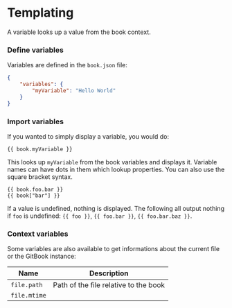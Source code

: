# Templating

A variable looks up a value from the book context.

### Define variables

Variables are defined in the `book.json` file:

```json
{
    "variables": {
        "myVariable": "Hello World"   
    }
}
```

### Import variables

If you wanted to simply display a variable, you would do:

```
{{ book.myVariable }}
```

This looks up `myVariable` from the book variables and displays it. Variable names can have dots in them which lookup properties. You can also use the square bracket syntax.

```
{{ book.foo.bar }}
{{ book["bar"] }}
```

If a value is undefined, nothing is displayed. The following all output nothing if `foo` is undefined: `{{ foo }}`, `{{ foo.bar }}`, `{{ foo.bar.baz }}`.


### Context variables

Some variables are also available to get informations about the current file or the GitBook instance:

| Name | Description |
| ---- | ----------- |
| `file.path` | Path of the file relative to the book |
| `file.mtime` | |





